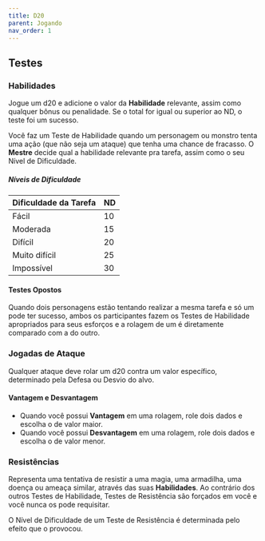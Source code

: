 ```yaml
---
title: D20
parent: Jogando
nav_order: 1
---
```


## Testes

### Habilidades
Jogue um d20 e adicione o valor da **Habilidade** relevante, assim como qualquer bônus ou penalidade. Se o total for igual ou superior ao ND, o teste foi um sucesso.

Você faz um Teste de Habilidade quando um personagem ou monstro tenta uma
ação (que não seja um ataque) que tenha uma chance de fracasso. O **Mestre** decide qual a habilidade relevante pra tarefa, assim como o seu Nível de Dificuldade.

##### Níveis de Dificuldade

| Dificuldade da Tarefa | ND  |
| --------------------- | --- |
| Fácil                 | 10  |
| Moderada              | 15  |
| Difícil               | 20  |
| Muito difícil         | 25  |
| Impossível            | 30  |

#### Testes Opostos
Quando dois personagens estão tentando realizar a mesma tarefa e só um pode ter sucesso, ambos os participantes fazem os Testes de Habilidade apropriados para seus esforços e a rolagem de um é diretamente comparado com a do outro. 

### Jogadas de Ataque
Qualquer ataque deve rolar um d20 contra um valor específico, determinado pela Defesa ou Desvio do alvo.

#### Vantagem e Desvantagem
- Quando você possui **Vantagem** em uma rolagem, role dois dados e escolha o de valor maior. 
- Quando você possui **Desvantagem** em uma rolagem, role dois dados e escolha o de valor menor.

### Resistências 
Representa uma tentativa de resistir a uma magia, uma armadilha, uma doença ou ameaça similar, através das suas **Habilidades**. Ao contrário dos outros Testes de Habilidade, Testes de Resistência são forçados em você e você nunca os pode requisitar. 

O Nível de Dificuldade de um Teste de Resistência é determinada pelo efeito que o provocou.

